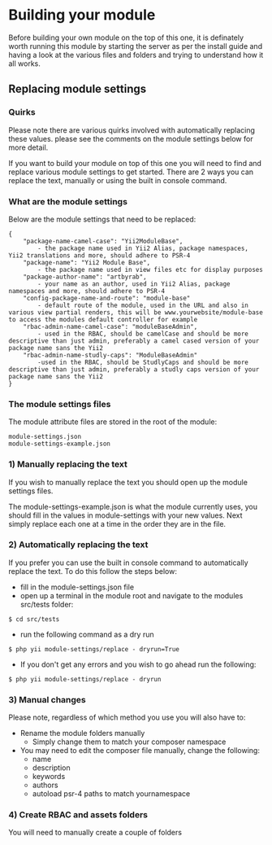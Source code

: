# Building your module

Before building your own module on the top of this one, it is definately worth running this module by starting the server as per the install guide and having a look at the various files and folders and trying to understand how it all works.

## Replacing module settings

### Quirks

Please note there are various quirks involved with automatically replacing these values. please see the comments on the module settings below for more detail.


If you want to build your module on top of this one you will need to find and replace various module settings to get started. There are 2 ways you can replace the text, manually or using the built in console command.

### What are the module settings

Below are the module settings that need to be replaced:
```
{
    "package-name-camel-case": "Yii2ModuleBase", 
        - the package name used in Yii2 Alias, package namespaces, Yii2 translations and more, should adhere to PSR-4
    "package-name": "Yii2 Module Base", 
        - the package name used in view files etc for display purposes
    "package-author-name": "artbyrab", 
        - your name as an author, used in Yii2 Alias, package namespaces and more, should adhere to PSR-4
    "config-package-name-and-route": "module-base"
        - default route of the module, used in the URL and also in various view partial renders, this will be www.yourwebsite/module-base to access the modules default controller for example
    "rbac-admin-name-camel-case": "moduleBaseAdmin",
        - used in the RBAC, should be camelCase and should be more descriptive than just admin, preferably a camel cased version of your package name sans the Yii2 
    "rbac-admin-name-studly-caps": "ModuleBaseAdmin"
        -used in the RBAC, should be StudlyCaps and should be more descriptive than just admin, preferably a studly caps version of your package name sans the Yii2 
}
```

### The module settings files

The module attribute files are stored in the root of the module:
```
module-settings.json
module-settings-example.json
```

### 1) Manually replacing the text

If you wish to manually replace the text you should open up the module settings files.

The module-settings-example.json is what the module currently uses, you should fill in the values in module-settings with your new values. Next simply replace each one at a time in the order they are in the file.

### 2) Automatically replacing the text

If you prefer you can use the built in console command to automatically replace the text. To do this follow the steps below: 

* fill in the module-settings.json file
* open up a terminal in the module root and navigate to the modules src/tests folder:
```
$ cd src/tests
```

* run the following command as a dry run

```
$ php yii module-settings/replace - dryrun=True
```

* If you don't get any errors and you wish to go ahead run the following:
```
$ php yii module-settings/replace - dryrun
```

### 3) Manual changes

Please note, regardless of which method you use you will also have to:

* Rename the module folders manually
    * Simply change them to match your composer namespace
* You may need to edit the composer file manually, change the following:
    * name
    * description
    * keywords
    * authors
    * autoload psr-4 paths to match yournamespace

### 4) Create RBAC and assets folders

You will need to manually create a couple of folders
